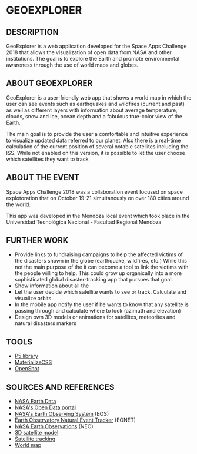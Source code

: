 # GEOEXPLORER

## DESCRIPTION

GeoExplorer is a web application developed for the Space Apps Challenge 2018 that allows the visualization of open data from NASA and other institutions. The goal is to explore the Earth and promote environmental awareness through the use of world maps and globes.

## ABOUT GEOEXPLORER

GeoExplorer is a user-friendly web app that shows a world map in which the user can see events such as earthquakes and wildfires (current and past) as well as different layers with information about average temperature, clouds, snow and ice, ocean depth and a fabulous true-color view of the Earth.

The main goal is to provide the user a comfortable and intuitive experience to visualize updated data referred to our planet. Also there is a real-time calculation of the current position of several notable satellites including the ISS. While not enabled on this version, it is possible to let the user choose which satellites they want to track

## ABOUT THE EVENT

Space Apps Challenge 2018 was a collaboration event focused on space explotoration that  on October 19-21 simultanously on over 180 cities around the world.

This app was developed in the Mendoza local event which took place in the Universidad Tecnológica Nacional - Facultad Regional Mendoza

## FURTHER WORK
* Provide links to fundraising campaigns to help the affected victims of the disasters shown in the globe (earthquake, wildfires, etc.) While this not the main purpose of the it can become a tool to link the victims with the people willing to help. This could grow up organically into a more sophisticated global disaster-tracking app that pursues that goal.
* Show information about all the 
* Let the user decide which satellite wants to see or track. Calculate and visualize orbits. 
* In the mobile app notify the user if he wants to know that any satellite is passing through and calculate where to look (azimuth and elevation)
* Design own 3D models or animations for satellites, meteorites and natural disasters markers

## TOOLS
* [P5 library](p5js.org/)
* [MaterializeCSS](https://materializecss.com)
* [OpenShot](https://www.openshot.org/)

## SOURCES AND REFERENCES
* [NASA Earth Data](https://earthdata.nasa.gov/)
* [NASA's Open Data portal](https://data.nasa.gov/)
* [NASA's Earth Observing System](https://eospso.nasa.gov/) (EOS)
* [Earth Observatory Natural Event Tracker](https://eonet.sci.gsfc.nasa.gov/) (EONET)
* [NASA Earth Observations](https://neo.sci.gsfc.nasa.gov/) (NEO)
* [3D satellite model](https://free3d.com/3d-model/satellite-220624.html)
* [Satellite tracking](https://www.n2yo.com/)
* [World map](https://www.mapbox.com/)



